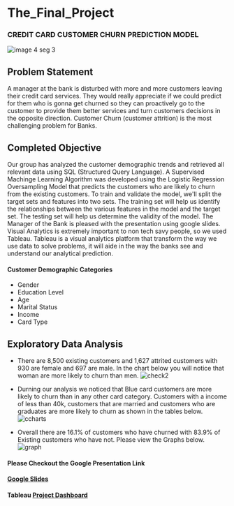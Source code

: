 # The_Final_Project
### CREDIT CARD CUSTOMER CHURN PREDICTION MODEL
![image 4 seg 3](https://user-images.githubusercontent.com/96032255/172059609-6aac6a68-9a33-4823-8399-4a2f7a999639.PNG)

## Problem Statement 
A manager at the bank is disturbed with more and more customers leaving their credit card services. They would really appreciate if we could predict for them who is gonna get churned so they can proactively go to the customer to provide them better services and turn customers decisions in the opposite direction. Customer Churn (customer attrition) is the most challenging problem for Banks. 

## Completed Objective
Our group has analyzed the customer demographic trends and retrieved all relevant data using SQL (Structured Query Language). A Supervised Machinge Learning Algorithm was developed using the Logistic Regression Oversampling Model that predicts the customers who are likely to churn from the existing customers. To train and validate the model, we'll split the target sets and features into two sets. The training set will help us identify the relationships between the various features in the model and the target set. The testing set will help us determine the validity of the model. The Manager of the Bank is pleased with the presentation using google slides. Visual Analytics is extremely important to non tech savy people, so we used Tableau. Tableau is a visual analytics platform that transform the way we use data to solve problems, it will aide in the way the banks see and understand our analytical prediction.

#### Customer Demographic Categories
+ Gender
+ Education Level
+ Age
+ Marital Status
+ Income
+ Card Type

## Exploratory Data Analysis
+ There are 8,500 existing customers and 1,627 attrited customers with 930 are female and 697 are male. In the chart below you will notice that woman are more likely to churn than men.
![check2](https://user-images.githubusercontent.com/96032255/172072949-8dccce22-79bd-4e1a-bb5c-0400cbdfcd9c.PNG)

+ Durning our analysis we noticed that Blue card customers are more likely to churn than in any other card category. Customers with a income of less than 40k,  customers that are married and customers who are graduates are more likely to churn as shown in the tables below.
![ccharts](https://user-images.githubusercontent.com/96032255/172073882-d57e2272-88d6-4983-833d-b2ba424ab967.PNG)

+ Overall there are 16.1% of customers who have churned with 83.9% of Existing customers who have not. Please view the Graphs below.
![graph](https://user-images.githubusercontent.com/96032255/172074302-7eb87a81-48fd-49f0-8e0f-66b8aa5520a8.PNG)

#### Please Checkout the Google Presentation Link

#### [Google Slides](https://docs.google.com/presentation/d/1AuiycLoe2rpS4886QBwBy9vm-aU0bIaKz_qGyI95m-Q/edit?usp=sharing)
#### Tableau [Project Dashboard](https://public.tableau.com/views/Project_Dashboard_16544692745830/Dashboard1?:language=en-US&publish=yes&:display_count=n&:origin=viz_share_link)
